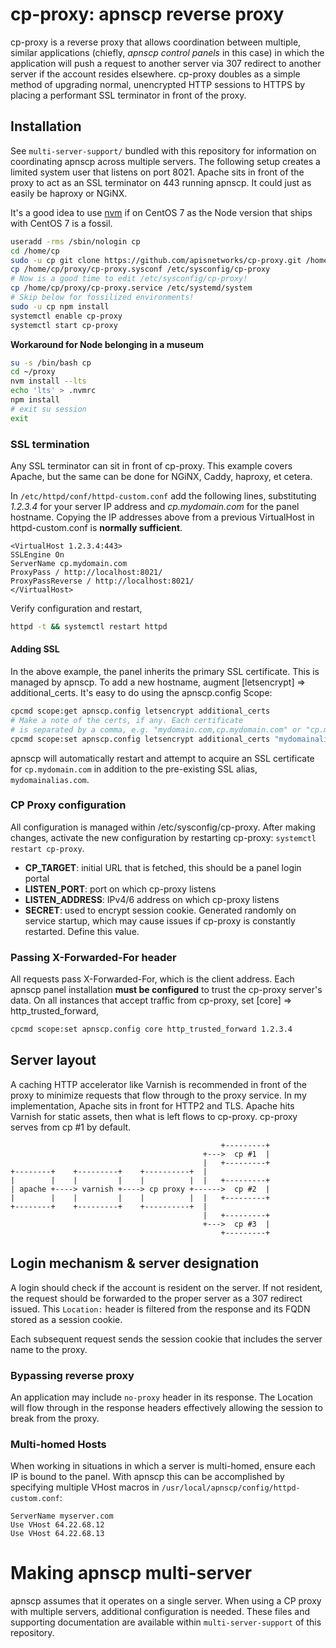 # cp-proxy: apnscp reverse proxy

cp-proxy is a reverse proxy that allows coordination between multiple, similar applications (chiefly, *apnscp control panels* in this case) in which the application will push a request to another server via 307 redirect to another server if the account resides elsewhere. cp-proxy doubles as a simple method of upgrading normal, unencrypted HTTP sessions to HTTPS by placing a performant SSL terminator in front of the proxy.

## Installation
See `multi-server-support/` bundled with this repository for information on coordinating apnscp across multiple servers. The following setup creates a limited system user that listens on port 8021. Apache sits in front of the proxy to act as an SSL terminator on 443 running apnscp. It could just as easily be haproxy or NGiNX.

It's a good idea to use [nvm](https://github.com/nvm-sh/nvm) if on CentOS 7 as the Node version that ships with CentOS 7 is a fossil.

```bash
useradd -rms /sbin/nologin cp
cd /home/cp
sudo -u cp git clone https://github.com/apisnetworks/cp-proxy.git /home/cp/proxy
cp /home/cp/proxy/cp-proxy.sysconf /etc/sysconfig/cp-proxy
# Now is a good time to edit /etc/sysconfig/cp-proxy!
cp /home/cp/proxy/cp-proxy.service /etc/systemd/system
# Skip below for fossilized environments!
sudo -u cp npm install
systemctl enable cp-proxy
systemctl start cp-proxy
```

**Workaround for Node belonging in a museum**
```bash
su -s /bin/bash cp
cd ~/proxy
nvm install --lts
echo 'lts' > .nvmrc
npm install
# exit su session
exit
```

### SSL termination
Any SSL terminator can sit in front of cp-proxy. This example covers Apache, but the same can be done for NGiNX, Caddy, haproxy, et cetera.

In `/etc/httpd/conf/httpd-custom.conf` add the following lines, substituting *1.2.3.4* for your server IP address and *cp.mydomain.com* for the panel hostname. Copying the IP addresses above from a previous VirtualHost in httpd-custom.conf is **normally sufficient**.

```
<VirtualHost 1.2.3.4:443>
SSLEngine On
ServerName cp.mydomain.com
ProxyPass / http://localhost:8021/
ProxyPassReverse / http://localhost:8021/
</VirtualHost>
```

Verify configuration and restart,
```bash
httpd -t && systemctl restart httpd
```
#### Adding SSL
In the above example, the panel inherits the primary SSL certificate. This is managed by apnscp. To add a new hostname, augment [letsencrypt] => additional_certs. It's easy to do using the apnscp.config Scope:
```bash
cpcmd scope:get apnscp.config letsencrypt additional_certs
# Make a note of the certs, if any. Each certificate
# is separated by a comma, e.g. "mydomain.com,cp.mydomain.com" or "cp.mydomain.com"
cpcmd scope:set apnscp.config letsencrypt additional_certs "mydomainalias.com,cp.mydomain.com"
```
apnscp will automatically restart and attempt to acquire an SSL certificate for `cp.mydomain.com` in addition to the pre-existing SSL alias, `mydomainalias.com`.

### CP Proxy configuration
All configuration is managed within /etc/sysconfig/cp-proxy. After making changes, activate the new configuration by restarting cp-proxy: `systemctl restart cp-proxy`.

* **CP_TARGET**: initial URL that is fetched, this should be a panel login portal
* **LISTEN_PORT**: port on which cp-proxy listens
* **LISTEN_ADDRESS**: IPv4/6 address on which cp-proxy listens
* **SECRET**: used to encrypt session cookie. Generated randomly on service startup, which may cause issues if cp-proxy is constantly restarted. Define this value.

### Passing X-Forwarded-For header
All requests pass X-Forwarded-For, which is the client address. Each apnscp panel installation **must be configured** to trust the cp-proxy server's data.
On all instances that accept traffic from cp-proxy, set [core] => http_trusted_forward,

```bash
cpcmd scope:set apnscp.config core http_trusted_forward 1.2.3.4
```

## Server layout

A caching HTTP accelerator like Varnish is recommended in front of the proxy to minimize requests that flow through to the proxy service. In my implementation, Apache sits in front for HTTP2 and TLS. Apache hits Varnish for static assets, then what is left flows to cp-proxy. cp-proxy serves from cp #1 by default.

```
                                               +---------+
                                           +--->  cp #1  |
                                           |   +---------+
+--------+    +---------+    +----------+  |
|        |    |         |    |          |  |   +---------+
| apache +----> varnish +----> cp proxy +------>  cp #2  |
|        |    |         |    |          |  |   +---------+
+--------+    +---------+    +----------+  |
                                           |   +---------+
                                           +--->  cp #3  |
                                               +---------+
```


## Login mechanism & server designation
A login should check if the account is resident on the server. If not resident, the request should be forwarded to the proper server as a 307 redirect issued. This `Location:` header is filtered from the response and its FQDN stored as a session cookie.

Each subsequent request sends the session cookie that includes the server name to the proxy.

### Bypassing reverse proxy
An application may include `no-proxy` header in its response. The Location will flow through in the response headers effectively allowing the session to break from the proxy. 

### Multi-homed Hosts
When working in situations in which a server is multi-homed, ensure each IP is bound to the panel. With apnscp this can be accomplished by specifying multiple VHost macros in `/usr/local/apnscp/config/httpd-custom.conf`:
```
ServerName myserver.com
Use VHost 64.22.68.12
Use VHost 64.22.68.13
```

# Making apnscp multi-server

apnscp assumes that it operates on a single server. When using a CP proxy with multiple servers, additional configuration is needed. These files and supporting documentation are available within `multi-server-support` of this repository.
